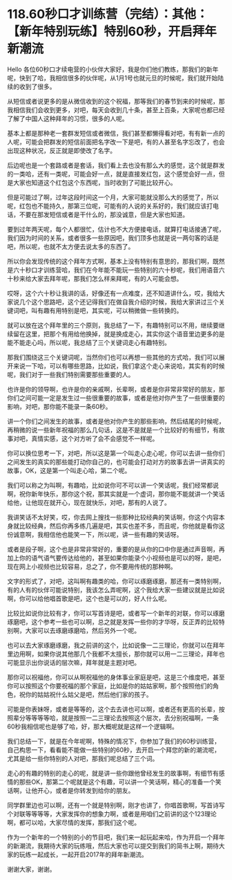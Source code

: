 # 118.60秒口才训练营（完结）：其他：【新年特别玩练】特别60秒，开启拜年新潮流

Hello 各位60秒口才续电营的小伙伴大家好，我是你们他们教练，那我们的新年呢，快到了哈，我相信很多的伙伴呢，从1月1号也就元旦的时候呢，我们就开始陆续的收到了很多。

从短信或者说更多的是从微信收到的这个祝福，那等我们的春节到来的时候呢，那我相信我们会收到更多，对吧，每天会收到几十条，甚至上百条，大家呢也都已经了解了中国人这种拜年的习惯，很多的人呢。

基本上都是那种老一套群发短信或者微信，我们甚至都懒得看对吧，有有新一点的人呢，可能会把群发的短信前面把名字改一下是吧，有的人甚至名字忘改了，也会出现这种状况，反正就是即使改了名字。

后边呢也是一个套路或者是套话，我们看上去也没有那么大的感觉，这个就是群发的一类哈，还有一类呢，可能会好一点，就是直接发红包，这个感觉会好一点，但是大家也知道这个红包这个东西呢，当时收到了可能比较开心。

但是可能过了啊，过年这段时间这一个月，大家可能就没那么大的感觉了，所以呢，红包也不能持久，那第三位呢，可能有的人说的关系好的，我们就应该打电话，不要在那发短信或者是干什么的，那没诚意，但是大家也知道。

要到过年两天呢，每个人都很忙，估计也不大方便接电话，就算打电话接通了呢，我们因为时间的关系，或者很多一些原因吧，我们顶多也就是说一两句客的话是吧，所以呢，也就不太方便去说太多的东西了。

所以你会发现传统的这个拜年方式啊，基本上没有特别有意思的，那我们啊，既然是六十秒口才训练营哈，我们在今年能不能玩一些特别的六十秒呢，我们用语音六十秒来给大家去拜年呢，那我们怎么样来拜呢，有的人可能会想。

哎呀，这个六十秒让我讲的话，好像还有一点难度，还不知道讲什么，哎，我给大家说几个这个思路吧，这个还记得我们在做自我介绍的时候，我给大家讲过三个关键词吧，叫有趣有用特别是吧，其实呢，可以稍微做一些转换的。

就可以放在这个拜年里的三个原则，我总结了一下，有趣特别可以不用，继续要继续留在这里，把那个有用给他换掉，就是换成走心，其实你这个语音里边更多的是能不能走心吗，所以呢，我总结了三个关键词走心有趣特别。

那我们围绕这三个关键词呢，当然你们也可以再想一些其他的方式哈，我们可以展开来说一下哈，可以有哪些思路，比如说，我们拿这个走心来说哈，其实有的时候呢，我们对于一些我们特别需要那些重要的人。

也许是你的领导啊，也许是你的亲戚啊，长辈啊，或者是你非常非常好的朋友，那你们之间可能一定是发生过一些很重要的故事，或者是他对你产生了一些很重要的影响，对吧，那你能不能录一条60秒。

讲一个你们之间发生的故事，或者是他对你产生的那些影响，然后结尾的时候呢，再稍微的说一些新年祝福的那么几句话，这是不是就是一个比较好的有细节，有故事对吧，真情实感，这个对方听了会不会感觉不一样呢。

你可以换位思考一下，对吧，所以这是第一个叫走心走心呢，你可以去讲一些你们之间发生的真实的那些能打动你自己的，也可能会打动对方的故事去讲一讲真实的故事，OK，这是第一个叫走心哈，第二个呢。

我们可以称之为叫啊，有趣哈，比如说你可不可以讲一个笑话呢，我们经常都说啊，祝你新年快乐，那你这个祝，那其实就是一个虚词，那你能不能就讲一个笑话给他，让他现在就开心，现在就快乐，对吧，那有的人说了。

我讲笑话不太好笑，哎，你去网上搜找一些那种比较经典的笑话啊，你这个内容本身就比较经典，然后你再多练几遍是吧，其实也差不多，而且呢，你他就是看你这份诚意啊，我相信他也能笑一下，所以呢，讲一些有趣的笑话呀。

或者是段子啊，这个也是非常非常好的，重要的是从你的口中你是通过声音啊，再加上你的语气语气要传达给他的，甚至如果你能录个小视频也是可以的呀，是吧，现在网上小视频也比较容易，总之了，你不要用传统的那种啊。

文字的形式了，对吧，这叫啊有趣类的哈，你可以琢磨琢磨，那还有一类特别啊，有的人有的伙伴可能说特别，我该怎么弄呢啊，这个我给大家一些建议就是比如说啊，你可以给他唱首歌是吧，这个也是可以的，好人什么呢。

比较比如说你比较有才，你可以写首诗是吧，或者写一个新年的对联，你可以琢磨琢磨吧，这个参考一些也可以啊，总之就是发挥一些你的才华呀，反正弄的比较特别啊，大家可以去琢磨琢磨哈，然后另外一个呢。

也可以去大家琢磨琢磨，我之前讲的这个，比如说像一二三理论，你就可以在拜年里边用啊，如果你说其他那几个我都不太擅长，那你就可以用一二三理论，拜年也可能显示出你说话的层次嘛，拜年就是主题对吧。

那你可以祝福他，你可以从啊祝福他的身体事业家庭是吧，这是三个维度吧，甚至你可以按照这个你要祝福的那个家庭，比如是你的姑姑家啊，那个按照他们的角色，祝你的姑姑祝什么姑父是吧，然后他们家的孩子。

可能是你表妹呀，或者是等等的，这个去去讲也可以啊，或者还有更高的长辈，按照辈分等等等等哈，就是按照一二三理论去按照这个层次，去分别祝福啊，一条60秒我相信呢也是够了哈，好，那大概呢就是这样一个逻辑啊。

我们总结一下，就是在今年呢啊，特殊的情况下，你参加了我们的60秒训练营，自己构思一下，看看能不能做一些特别的60秒，去开启一个拜您的新的潮流呢，尤其是给一些你特别的人对吧，那我们呢总结了三个词。

走心的有趣的特别的走心的呢，就是讲一些你跟他曾经发生的故事啊，有细节有感情的那些OK，那第二个呢就是这个有趣，可以讲一个笑话啊，精心的准备一个笑话啊，让他开心，或者是你转发到给你的朋友。

同学群里边也可以啊，还有一个就是特别啊，刚才也讲了，你唱首歌啊，写首诗写个对联等等等等，大家发挥你的想象力啊，或者是用咱们之前讲的这个123理论啊，都可以哈，大家尽情的发挥，那我们这个呢。

作为一个新年的一个特别的小的节目吧，我们来一起玩起来哈，作为开启一个拜年的新潮流，我期待大家的玩练哦，然后大家也可以提交到我们的简书上啊，期待大家的玩练一起成长，一起开启2017年的拜年新潮流。

谢谢大家，谢谢。